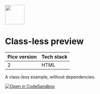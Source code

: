 <a href="https://picocss.com/">
  <img src="https://picocss.com/img/logo.svg" width="64" height="64">
</a>

# Class-less preview
| Pico version | Tech stack |
| ----- | ----- |
| 2 | HTML |

A class-less example, without dependencies.

[![Open in CodeSandbox](https://codesandbox.io/static/img/play-codesandbox.svg)](https://codesandbox.io/s/github/picocss/examples/tree/master/v2-html-classless)
